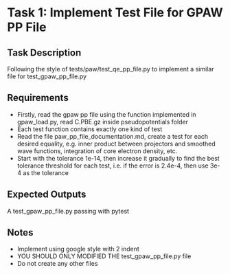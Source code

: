 # Task 1: Implement Test File for GPAW PP File

## Task Description
Following the style of tests/paw/test_qe_pp_file.py to implement a similar file
for test_gpaw_pp_file.py

## Requirements
- Firstly, read the gpaw pp file using the function implemented in gpaw_load.py, read C.PBE.gz inside pseudopotentials folder
- Each test function contains exactly one kind of test
- Read the file paw_pp_file_documentation.md, create a test for each desired equality, e.g.
inner product between projectors and smoothed wave functions, integration of core electron density, etc.
- Start with the tolerance 1e-14, then increase it gradually to find the best tolerance threshold for each test, 
i.e. if the error is 2.4e-4, then use 3e-4 as the tolerance

## Expected Outputs
A test_gpaw_pp_file.py passing with pytest

## Notes
- Implement using google style with 2 indent
- YOU SHOULD ONLY MODIFIED THE test_gpaw_pp_file.py file
- Do not create any other files
